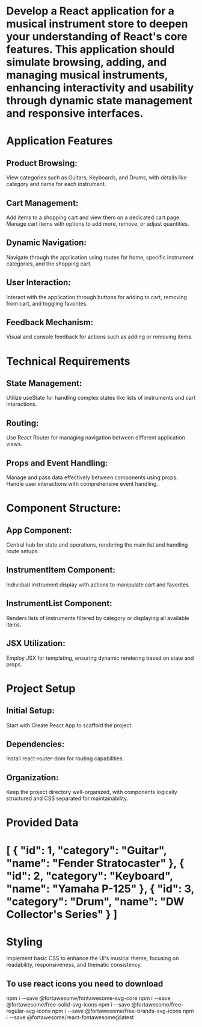 # Develop a React application for a musical instrument store to deepen your understanding of React's core features. This application should simulate browsing, adding, and managing musical instruments, enhancing interactivity and usability through dynamic state management and responsive interfaces.

# Application Features


## Product Browsing: 
View categories such as Guitars, Keyboards, and Drums, with details like category and name for each instrument.

## Cart Management: 
Add items to a shopping cart and view them on a dedicated cart page. Manage cart items with options to add more, remove, or adjust quantities.

## Dynamic Navigation: 
Navigate through the application using routes for home, specific instrument categories, and the shopping cart.

## User Interaction: 
Interact with the application through buttons for adding to cart, removing from cart, and toggling favorites.

## Feedback Mechanism: 
Visual and console feedback for actions such as adding or removing items.

# Technical Requirements


## State Management: 
Utilize useState for handling complex states like lists of instruments and cart interactions.

## Routing: 
Use React Router for managing navigation between different application views.

## Props and Event Handling: 
Manage and pass data effectively between components using props. Handle user interactions with comprehensive event handling.

# Component Structure:


## App Component:
Central hub for state and operations, rendering the main list and handling route setups.

## InstrumentItem Component: 
Individual instrument display with actions to manipulate cart and favorites.

## InstrumentList Component: 
Renders lists of instruments filtered by category or displaying all available items.

## JSX Utilization: 
Employ JSX for templating, ensuring dynamic rendering based on state and props.

# Project Setup


## Initial Setup: 
Start with Create React App to scaffold the project.

## Dependencies: 
Install react-router-dom for routing capabilities.

## Organization: 
Keep the project directory well-organized, with components logically structured and CSS separated for maintainability.

# Provided Data
# [ { "id": 1, "category": "Guitar", "name": "Fender Stratocaster" }, { "id": 2, "category": "Keyboard", "name": "Yamaha P-125" }, { "id": 3, "category": "Drum", "name": "DW Collector's Series" } ]

# Styling
Implement basic CSS to enhance the UI's musical theme, focusing on readability, responsiveness, and thematic consistency.

## To use react icons you need to download 
npm i --save @fortawesome/fontawesome-svg-core
npm i --save @fortawesome/free-solid-svg-icons
npm i --save @fortawesome/free-regular-svg-icons
npm i --save @fortawesome/free-brands-svg-icons
npm i --save @fortawesome/react-fontawesome@latest